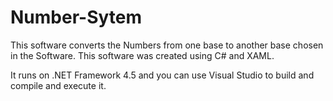 Number-Sytem
============

This software converts the Numbers from one base to another base chosen in the Software. This software was created using C# and XAML.

It runs on .NET Framework 4.5 and you can use Visual Studio to build and compile and execute it. 
